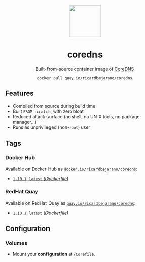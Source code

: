 <div align="center">
	<p><img src="https://em-content.zobj.net/thumbs/160/apple/325/bus-stop_1f68f.png" width="100px"></p>
	<h1>coredns</h1>
	<p>Built-from-source container image of <a href="https://github.com/coredns/coredns">CoreDNS</a></p>
	<code>docker pull quay.io/ricardbejarano/coredns</code>
</div>


## Features

* Compiled from source during build time
* Built `FROM scratch`, with zero bloat
* Reduced attack surface (no shell, no UNIX tools, no package manager...)
* Runs as unprivileged (non-`root`) user


## Tags

### Docker Hub

Available on Docker Hub as [`docker.io/ricardbejarano/coredns`](https://hub.docker.com/r/ricardbejarano/coredns):

- [`1.10.1`, `latest` *(Dockerfile)*](Dockerfile)

### RedHat Quay

Available on RedHat Quay as [`quay.io/ricardbejarano/coredns`](https://quay.io/repository/ricardbejarano/coredns):

- [`1.10.1`, `latest` *(Dockerfile)*](Dockerfile)


## Configuration

### Volumes

- Mount your **configuration** at `/Corefile`.
